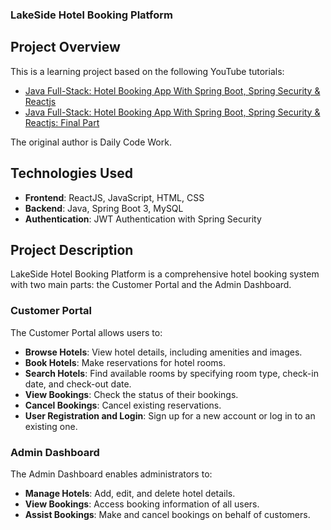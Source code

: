 ### LakeSide Hotel Booking Platform

## Project Overview

This is a learning project based on the following YouTube tutorials:
- [Java Full-Stack: Hotel Booking App With Spring Boot, Spring Security & Reactjs](https://www.youtube.com/watch?v=0XJu4Nnl0Kc&t=1071s)
- [Java Full-Stack: Hotel Booking App With Spring Boot, Spring Security & Reactjs: Final Part](https://www.youtube.com/watch?v=7gZwWSsGIDE&t=5s)

The original author is Daily Code Work.

## Technologies Used

- **Frontend**: ReactJS, JavaScript, HTML, CSS
- **Backend**: Java, Spring Boot 3, MySQL
- **Authentication**: JWT Authentication with Spring Security

## Project Description

LakeSide Hotel Booking Platform is a comprehensive hotel booking system with two main parts: the Customer Portal and the Admin Dashboard.

### Customer Portal

The Customer Portal allows users to:
- **Browse Hotels**: View hotel details, including amenities and images.
- **Book Hotels**: Make reservations for hotel rooms.
- **Search Hotels**: Find available rooms by specifying room type, check-in date, and check-out date.
- **View Bookings**: Check the status of their bookings.
- **Cancel Bookings**: Cancel existing reservations.
- **User Registration and Login**: Sign up for a new account or log in to an existing one.

### Admin Dashboard

The Admin Dashboard enables administrators to:
- **Manage Hotels**: Add, edit, and delete hotel details.
- **View Bookings**: Access booking information of all users.
- **Assist Bookings**: Make and cancel bookings on behalf of customers.
